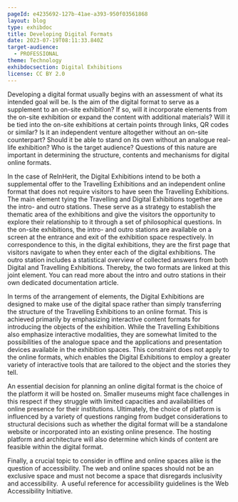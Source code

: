 ```yaml
---
pageId: e4235692-127b-41ae-a393-950f03561868
layout: blog
type: exhibdoc
title: Developing Digital Formats
date: 2023-07-19T08:11:33.840Z
target-audience:
  - PROFESSIONAL
theme: Technology
exhibdocsection: Digital Exhibitions
license: CC BY 2.0
---
```

Developing a digital format usually begins with an assessment of what its intended goal will be. Is the aim of the digital format to serve as a supplement to an on-site exhibition? If so, will it incorporate elements from the on-site exhibition or expand the content with additional materials? Will it be tied into the on-site exhibitions at certain points through links, QR codes or similar? Is it an independent venture altogether without an on-site counterpart? Should it be able to stand on its own without an analogue real-life exhibition? Who is the target audience? Questions of this nature are important in determining the structure, contents and mechanisms for digital online formats. 

In the case of ReInHerit, the Digital Exhibitions intend to be both a supplemental offer to the Travelling Exhibitions and an independent online format that does not require visitors to have seen the Travelling Exhibitions. The main element tying the Travelling and Digital Exhibitions together are the intro- and outro stations. These serve as a strategy to establish the thematic area of the exhibitions and give the visitors the opportunity to explore their relationship to it through a set of philosophical questions. In the on-site exhibitions, the intro- and outro stations are available on a screen at the entrance and exit of the exhibition space respectively. In correspondence to this, in the digital exhibitions, they are the first page that visitors navigate to when they enter each of the digital exhibitions. The outro station includes a statistical overview of collected answers from both Digital and Travelling Exhibitions. Thereby, the two formats are linked at this joint element. You can read more about the intro and outro stations in their own dedicated documentation article.

In terms of the arrangement of elements, the Digital Exhibitions are designed to make use of the digital space rather than simply transferring the structure of the Travelling Exhibitions to an online format. This is achieved primarily by emphasizing interactive content formats for introducing the objects of the exhibition. While the Travelling Exhibitions also emphasize interactive modalities, they are somewhat limited to the possibilities of the analogue space and the applications and presentation devices available in the exhibition spaces. This constraint does not apply to the online formats, which enables the Digital Exhibitions to employ a greater variety of interactive tools that are tailored to the object and the stories they tell. 

An essential decision for planning an online digital format is the choice of the platform it will be hosted on. Smaller museums might face challenges in this respect if they struggle with limited capacities and availabilities of online presence for their institutions. Ultimately, the choice of platform is influenced by a variety of questions ranging from budget considerations to structural decisions such as whether the digital format will be a standalone website or incorporated into an existing online presence. The hosting platform and architecture will also determine which kinds of content are feasible within the digital format.

Finally, a crucial topic to consider in offline and online spaces alike is the question of accessibility. The web and online spaces should not be an exclusive space and must not become a space that disregards inclusivity and accessibility.  A useful reference for accessibility guidelines is the Web Accessibility Initiative.